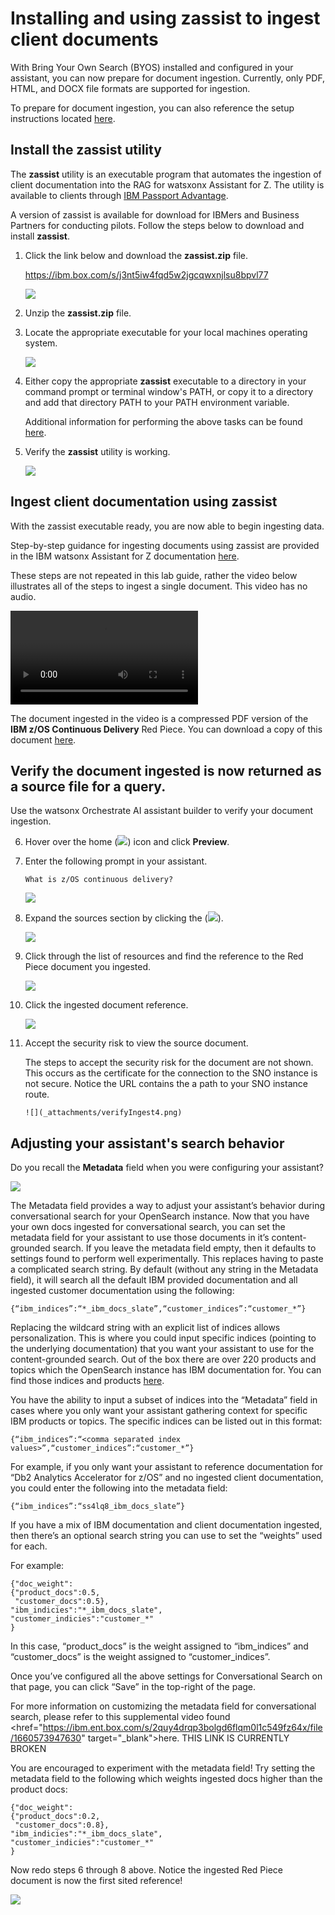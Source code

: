 # Installing and using zassist to ingest client documents
With Bring Your Own Search (BYOS) installed and configured in your assistant, you can now prepare for document ingestion. Currently, only PDF, HTML, and DOCX file formats are supported for ingestion. 


To prepare for document ingestion, you can also reference the setup instructions located <a href="https://ibmdocs-test.dcs.ibm.com/docs/en/watsonx/waz/2.0?topic=install-zassist-ingest-data" target="_blank">here</a>.

## Install the zassist utility
The **zassist** utility is an executable program that automates the ingestion of client documentation into the RAG for watsxonx Assistant for Z. The utility is available to clients through <a href="https://www.ibm.com/software/passportadvantage/pao_customer.html" target="_blank">IBM Passport Advantage</a>.

A version of zassist is available for download for IBMers and Business Partners for conducting pilots. Follow the steps below to download and install **zassist**.

1. Click the link below and download the **zassist.zip** file.
   
    <a href="https://ibm.box.com/s/j3nt5iw4fqd5w2jgcqwxnjlsu8bpvl77" target="_blank">https://ibm.box.com/s/j3nt5iw4fqd5w2jgcqwxnjlsu8bpvl77</a>

    ![](_attachments/zassistDownload.png)

2. Unzip the **zassist.zip** file.
3. Locate the appropriate executable for your local machines operating system.

    ![](_attachments/zasstZIPFile.png)

4. Either copy the appropriate **zassist** executable to a directory in your command prompt or terminal window's PATH, or copy it to a directory and add that directory PATH to your PATH environment variable.

    Additional information for performing the above tasks can be found <a href="https://www.ibm.com/docs/en/watsonx/waz/2.x?topic=data-installing-zassist#tasktask_w13_lhf_4bc__steps__1" target="_blank">here</a>.

5. Verify the **zassist** utility is working.

    ![](_attachments/zassistRunning.png)

## Ingest client documentation using **zassist**
With the zassist executable ready, you are now able to begin ingesting data. 

Step-by-step guidance for ingesting documents using zassist are provided in the IBM watsonx Assistant for Z documentation <a href="https://www.ibm.com/docs/en/watsonx/waz/2.x?topic=data-ingesting" target="_blank">here</a>.

These steps are not repeated in this lab guide, rather the video below illustrates all of the steps to ingest a single document. This video has no audio.

![type:video](_videos/zassitIngest-final.mp4)

The document ingested in the video is a compressed PDF version of the **IBM z/OS Continuous Delivery** Red Piece. You can download a copy of this document <a href="https://github.com/IBM/SalesEnablement-L4-watsonx-AssistantForZ/blob/main/docs/Setup/_sampleDocs/redp5340-compressed.pdf" target="_blank">here</a>.

## Verify the document ingested is now returned as a source file for a query.
Use the watsonx Orchestrate AI assistant builder to verify your document ingestion.

6. Hover over the home (![](_attachments/homeIcon.png)) icon and click **Preview**.
7. Enter the following prompt in your assistant.

    ```
    What is z/OS continuous delivery?
    ```

    ![](_attachments/verifyIngest0.png)

8. Expand the sources section by clicking the (![](_attachments/downArrowIcon.png)).
   
    ![](_attachments/verifyIngest1.png)

9. Click through the list of resources and find the reference to the Red Piece document you ingested.

    ![](_attachments/verifyIngest2.png)

10. Click the ingested document reference.

    ![](_attachments/verifyIngest3.png)

11. Accept the security risk to view the source document.

    The steps to accept the security risk for the document are not shown. This occurs as the certificate for the connection to the SNO instance is not secure. Notice the URL contains the a path to your SNO instance route.

        ![](_attachments/verifyIngest4.png)

 ## Adjusting your assistant's search behavior
 Do you recall the **Metadata** field when you were configuring your assistant?

![](_attachments/genAISettings2.png)

The Metadata field provides a way to adjust your assistant’s behavior during conversational search for your OpenSearch instance. Now that you have your own docs ingested for conversational search, you can set the metadata field for your assistant to use those documents in it’s content-grounded search.
If you leave the metadata field empty, then it defaults to settings found to perform well experimentally. This replaces having to paste a complicated search string.
By default (without any string in the Metadata field), it will search all the default IBM provided documentation and all ingested customer documentation using the following:

```
{“ibm_indices”:“*_ibm_docs_slate”,“customer_indices”:“customer_*”}
```

Replacing the wildcard string with an explicit list of indices allows personalization. This is where you could input specific indices (pointing to the underlying documentation) that you want your assistant to use for the content-grounded search. Out of the box there are over 220 products and topics which the OpenSearch instance has IBM documentation for. You can find those indices and products <a href="https://ibm.box.com/s/anioal2xuwbsck8v3l4r48juzh9tbcqn" target="_blank">here</a>.

You have the ability to input a subset of indices into the “Metadata” field in cases where you only want your assistant gathering context for specific IBM products or topics. The specific indices can be listed out in this format:

```
{“ibm_indices”:“<comma separated index values>”,“customer_indices”:“customer_*”}
```

For example, if you only want your assistant to reference documentation for “Db2 Analytics Accelerator for z/OS” and no ingested client documentation, you could enter the following into the metadata field:

```
{“ibm_indices”:“ss4lq8_ibm_docs_slate”}
```

If you have a mix of IBM documentation and client documentation ingested, then there’s an optional search string you can use to set the “weights” used for each. 

For example:

```
{"doc_weight":
{"product_docs":0.5,
 "customer_docs":0.5},
"ibm_indicies":"*_ibm_docs_slate",
"customer_indicies":"customer_*"
}
```

In this case, “product_docs” is the weight assigned to “ibm_indices” and “customer_docs” is the weight assigned to “customer_indices”.

Once you’ve configured all the above settings for Conversational Search on that page, you can click “Save” in the top-right of the page.

For more information on customizing the metadata field for conversational search, please refer to this supplemental video found <href="https://ibm.ent.box.com/s/2quy4drqp3bolgd6flqm0l1c549fz64x/file/1660573947630" target="_blank">here</a>. THIS LINK IS CURRENTLY BROKEN

You are encouraged to experiment with the metadata field!
Try setting the metadata field to the following which weights ingested docs higher than the product docs:

```
{"doc_weight":
{"product_docs":0.2,
 "customer_docs":0.8},
"ibm_indicies":"*_ibm_docs_slate",
"customer_indicies":"customer_*"
}
```

Now redo steps 6 through 8 above. Notice the ingested Red Piece document is now the first sited reference!

![](_attachments/verifyIngest5.png)


